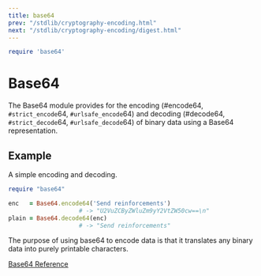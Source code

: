 ```yaml
---
title: base64
prev: "/stdlib/cryptography-encoding.html"
next: "/stdlib/cryptography-encoding/digest.html"
---
```



```ruby
require 'base64'
```

# Base64

The Base64 module provides for the encoding (#encode64,
`#strict_encode`64, `#urlsafe_encode`64) and decoding (#decode64,
`#strict_decode`64, `#urlsafe_decode`64) of binary data using a Base64
representation.

## Example

A simple encoding and decoding.


```ruby
require "base64"

enc   = Base64.encode64('Send reinforcements')
                    # -> "U2VuZCByZWluZm9yY2VtZW50cw==\n"
plain = Base64.decode64(enc)
                    # -> "Send reinforcements"
```

The purpose of using base64 to encode data is that it translates any
binary data into purely printable characters.

[Base64
Reference](https://ruby-doc.org/stdlib-2.5.0/libdoc/base64/rdoc/Base64.html)

